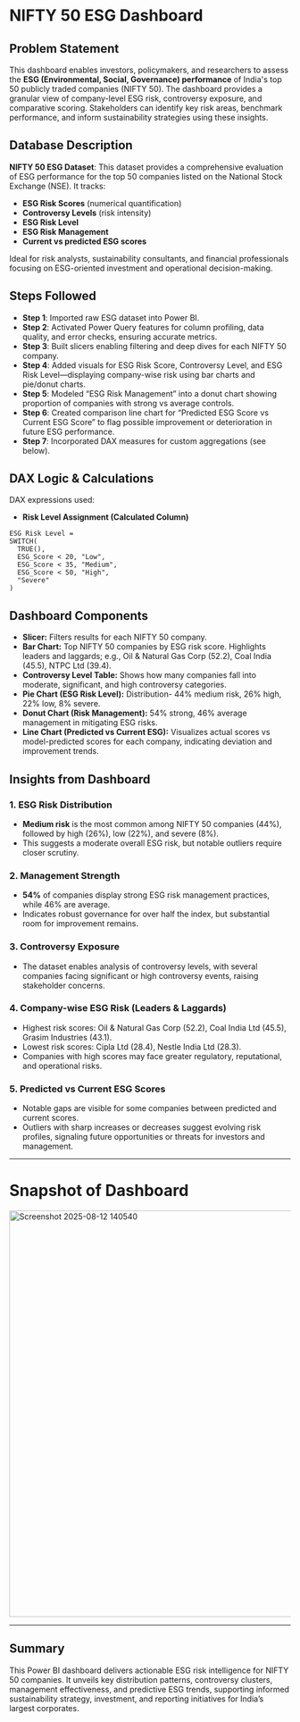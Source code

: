

# NIFTY 50 ESG Dashboard


## Problem Statement

This dashboard enables investors, policymakers, and researchers to assess the **ESG (Environmental, Social, Governance) performance** of India's top 50 publicly traded companies (NIFTY 50). The dashboard provides a granular view of company-level ESG risk, controversy exposure, and comparative scoring. Stakeholders can identify key risk areas, benchmark performance, and inform sustainability strategies using these insights.

## Database Description

**NIFTY 50 ESG Dataset**: This dataset provides a comprehensive evaluation of ESG performance for the top 50 companies listed on the National Stock Exchange (NSE). It tracks:

- **ESG Risk Scores** (numerical quantification)
- **Controversy Levels** (risk intensity)
- **ESG Risk Level**
- **ESG Risk Management**
- **Current vs predicted ESG scores**

Ideal for risk analysts, sustainability consultants, and financial professionals focusing on ESG-oriented investment and operational decision-making.

## Steps Followed

- **Step 1**: Imported raw ESG dataset into Power BI.
- **Step 2**: Activated Power Query features for column profiling, data quality, and error checks, ensuring accurate metrics.
- **Step 3**: Built slicers enabling filtering and deep dives for each NIFTY 50 company.
- **Step 4**: Added visuals for ESG Risk Score, Controversy Level, and ESG Risk Level—displaying company-wise risk using bar charts and pie/donut charts.
- **Step 5**: Modeled “ESG Risk Management” into a donut chart showing proportion of companies with strong vs average controls.
- **Step 6**: Created comparison line chart for “Predicted ESG Score vs Current ESG Score” to flag possible improvement or deterioration in future ESG performance.
- **Step 7**: Incorporated DAX measures for custom aggregations (see below).

## DAX Logic & Calculations

DAX expressions used:

- **Risk Level Assignment (Calculated Column)**
```DAX
ESG Risk Level = 
SWITCH(
  TRUE(),
  ESG_Score < 20, "Low",
  ESG_Score < 35, "Medium",
  ESG_Score < 50, "High",
  "Severe"
)
```


## Dashboard Components

- **Slicer:** Filters results for each NIFTY 50 company.
- **Bar Chart:** Top NIFTY 50 companies by ESG risk score. Highlights leaders and laggards; e.g., Oil & Natural Gas Corp (52.2), Coal India (45.5), NTPC Ltd (39.4).
- **Controversy Level Table:** Shows how many companies fall into moderate, significant, and high controversy categories.
- **Pie Chart (ESG Risk Level):** Distribution- 44% medium risk, 26% high, 22% low, 8% severe.
- **Donut Chart (Risk Management):** 54% strong, 46% average management in mitigating ESG risks.
- **Line Chart (Predicted vs Current ESG):** Visualizes actual scores vs model-predicted scores for each company, indicating deviation and improvement trends.

## Insights from Dashboard

### 1. ESG Risk Distribution
- **Medium risk** is the most common among NIFTY 50 companies (44%), followed by high (26%), low (22%), and severe (8%).
- This suggests a moderate overall ESG risk, but notable outliers require closer scrutiny.

### 2. Management Strength
- **54%** of companies display strong ESG risk management practices, while 46% are average.
- Indicates robust governance for over half the index, but substantial room for improvement remains.

### 3. Controversy Exposure
- The dataset enables analysis of controversy levels, with several companies facing significant or high controversy events, raising stakeholder concerns.

### 4. Company-wise ESG Risk (Leaders & Laggards)
- Highest risk scores: Oil & Natural Gas Corp (52.2), Coal India Ltd (45.5), Grasim Industries (43.1).
- Lowest risk scores: Cipla Ltd (28.4), Nestle India Ltd (28.3).
- Companies with high scores may face greater regulatory, reputational, and operational risks.

### 5. Predicted vs Current ESG Scores
- Notable gaps are visible for some companies between predicted and current scores.
- Outliers with sharp increases or decreases suggest evolving risk profiles, signaling future opportunities or threats for investors and management.

***

# Snapshot of Dashboard
<img width="1373" height="728" alt="Screenshot 2025-08-12 140540" src="https://github.com/user-attachments/assets/e7cb0a7e-5044-48fa-89a9-3a1b88676178" />


***

## Summary

This Power BI dashboard delivers actionable ESG risk intelligence for NIFTY 50 companies. It unveils key distribution patterns, controversy clusters, management effectiveness, and predictive ESG trends, supporting informed sustainability strategy, investment, and reporting initiatives for India’s largest corporates.

